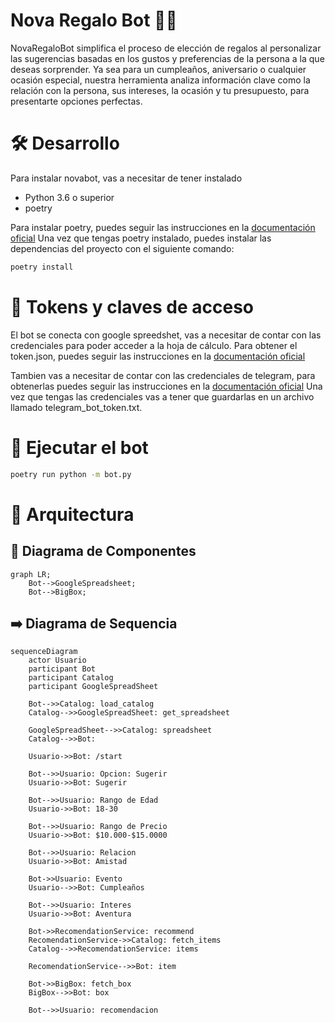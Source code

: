 # Nova Regalo Bot 🎁🤖

NovaRegaloBot simplifica el proceso de elección de regalos al personalizar las sugerencias basadas en los gustos y preferencias de la persona a la que deseas sorprender. Ya sea para un cumpleaños, aniversario o cualquier ocasión especial, nuestra herramienta analiza información clave como la relación con la persona, sus intereses, la ocasión y tu presupuesto, para presentarte opciones perfectas.

# 🛠️ Desarrollo
Para instalar novabot, vas a necesitar de tener instalado 
* Python 3.6 o superior
* poetry

Para instalar poetry, puedes seguir las instrucciones en la [documentación oficial](https://python-poetry.org/docs/)
Una vez que tengas poetry instalado, puedes instalar las dependencias del proyecto con el siguiente comando:
```bash
poetry install
```

# 🔑 Tokens y claves de acceso
El bot se conecta con google spreedshet, vas a necesitar de contar con las credenciales para poder acceder a la hoja de cálculo. Para obtener el token.json, puedes seguir las instrucciones en la [documentación oficial](https://developers.google.com/sheets/api/quickstart/python)

Tambien vas a necesitar de contar con las credenciales de telegram, para obtenerlas puedes seguir las instrucciones en la [documentación oficial](https://core.telegram.org/bots#botfather)
Una vez que tengas las credenciales vas a tener que guardarlas en un archivo llamado telegram_bot_token.txt.

# 🚀 Ejecutar el bot
```bash
poetry run python -m bot.py
```

# 📐 Arquitectura

## 🎼 Diagrama de Componentes
```mermaid
graph LR;
    Bot-->GoogleSpreadsheet;
    Bot-->BigBox;
```

## ➡️ Diagrama de Sequencia
```mermaid
sequenceDiagram
    actor Usuario
    participant Bot
    participant Catalog
    participant GoogleSpreadSheet

    Bot-->>Catalog: load_catalog
    Catalog-->>GoogleSpreadSheet: get_spreadsheet

    GoogleSpreadSheet-->>Catalog: spreadsheet
    Catalog-->>Bot: 

    Usuario->>Bot: /start

    Bot-->>Usuario: Opcion: Sugerir
    Usuario->>Bot: Sugerir

    Bot-->>Usuario: Rango de Edad
    Usuario->>Bot: 18-30
    
    Bot-->>Usuario: Rango de Precio
    Usuario->>Bot: $10.000-$15.0000

    Bot-->>Usuario: Relacion
    Usuario->>Bot: Amistad

    Bot->>Usuario: Evento
    Usuario-->>Bot: Cumpleaños

    Bot-->>Usuario: Interes
    Usuario->>Bot: Aventura

    Bot->>RecomendationService: recommend
    RecomendationService->>Catalog: fetch_items
    Catalog-->>RecomendationService: items

    RecomendationService-->>Bot: item

    Bot->>BigBox: fetch_box
    BigBox-->>Bot: box

    Bot-->>Usuario: recomendacion
```
